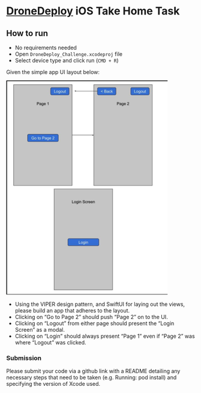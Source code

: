 # [DroneDeploy](https://www.dronedeploy.com/) iOS Take Home Task

## How to run
- No requirements needed
- Open `DroneDeploy_Challenge.xcodeproj` file
- Select device type and click run (`CMD + R`)

Given the simple app UI layout below:

[<img src="https://github.com/SamuelFolledo/DroneDeploy_Challenge/blob/master/ui_layout.png?raw=true">](https://github.com/SamuelFolledo/DroneDeploy_Challenge/blob/master/ui_layout.png)

- Using the VIPER design pattern, and SwiftUI for laying out the views, please build an app that adheres to the layout.
- Clicking on “Go to Page 2” should push “Page 2” on to the UI.
- Clicking on “Logout” from either page should present the “Login Screen” as a modal.
- Clicking on “Login” should always present “Page 1” even if “Page 2” was where “Logout” was clicked.


### Submission
Please submit your code via a github link with a README detailing any necessary steps that need to be taken (e.g. Running: pod install) and specifying the version of Xcode used.
